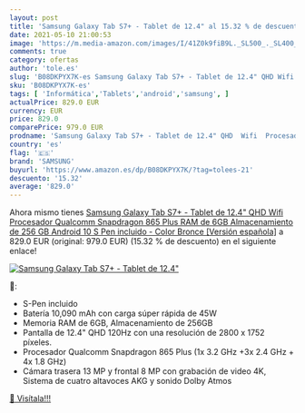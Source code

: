 ```yaml
---
layout: post
title: 'Samsung Galaxy Tab S7+ - Tablet de 12.4" al 15.32 % de descuento'
date: 2021-05-10 21:00:53
image: 'https://m.media-amazon.com/images/I/41Z0k9fiB9L._SL500_._SL400_.jpg'
comments: true
category: ofertas
author: 'tole.es'
slug: 'B08DKPYX7K-es Samsung Galaxy Tab S7+ - Tablet de 12.4" QHD Wifi...'
sku: 'B08DKPYX7K-es'
tags: [ 'Informática','Tablets','android','samsung', ]
actualPrice: 829.0 EUR
currency: EUR
price: 829.0
comparePrice: 979.0 EUR
prodname: 'Samsung Galaxy Tab S7+ - Tablet de 12.4" QHD  Wifi  Procesador Qualcomm Snapdragon 865 Plus  RAM de 6GB  Almacenamiento de 256 GB  Android 10  S Pen incluido  - Color Bronce [Versión española]'
country: 'es'
flag: '🇪🇸'
brand: 'SAMSUNG'
buyurl: 'https://www.amazon.es/dp/B08DKPYX7K/?tag=tolees-21'
descuento: '15.32'
average: '829.0'
---
```


Ahora mismo tienes [Samsung Galaxy Tab S7+ - Tablet de 12.4" QHD  Wifi  Procesador Qualcomm Snapdragon 865 Plus  RAM de 6GB  Almacenamiento de 256 GB  Android 10  S Pen incluido  - Color Bronce [Versión española]](https://www.amazon.es/dp/B08DKPYX7K/?tag=tolees-21) a 829.0 EUR (original: 979.0 EUR) (15.32 %  de descuento) en el siguiente enlace!

[![Samsung Galaxy Tab S7+ - Tablet de 12.4"](https://m.media-amazon.com/images/I/41Z0k9fiB9L._SL500_._SL400_.jpg)](https://www.amazon.es/dp/B08DKPYX7K/?tag=tolees-21)

🔎:

- S-Pen incluido
- Batería 10,090 mAh con carga súper rápida de 45W
- Memoria RAM de 6GB, Almacenamiento de 256GB
- Pantalla de 12.4" QHD 120Hz con una resolución de 2800 x 1752 píxeles.
- Procesador Qualcomm Snapdragon 865 Plus (1x 3.2 GHz +3x 2.4 GHz + 4x 1.8 GHz)
- Cámara trasera 13 MP y frontal 8 MP con grabación de video 4K, Sistema de cuatro altavoces AKG y sonido Dolby Atmos

[🛒 Visítala!!!](https://www.amazon.es/dp/B08DKPYX7K/?tag=tolees-21)
